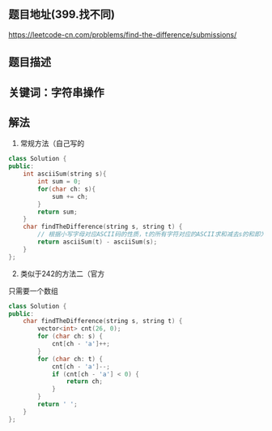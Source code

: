 ## 题目地址(399.找不同)

https://leetcode-cn.com/problems/find-the-difference/submissions/

## 题目描述

## 关键词：字符串操作

## 解法

1. 常规方法（自己写的

```cpp
class Solution {
public:
    int asciiSum(string s){
        int sum = 0;
        for(char ch: s){
            sum += ch;
        }
        return sum;
    }
    char findTheDifference(string s, string t) {
        // 根据小写字母对应ASCII码的性质，t的所有字符对应的ASCII求和减去s的和即为结果
        return asciiSum(t) - asciiSum(s);
    }
};
```
2. 类似于242的方法二（官方

只需要一个数组

```cpp
class Solution {
public:
    char findTheDifference(string s, string t) {
        vector<int> cnt(26, 0);
        for (char ch: s) {
            cnt[ch - 'a']++;
        }
        for (char ch: t) {
            cnt[ch - 'a']--;
            if (cnt[ch - 'a'] < 0) {
                return ch;
            }
        }
        return ' ';
    }
};
```

